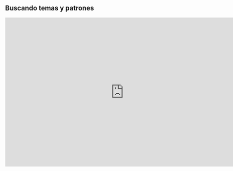 
## Buscando temas y patrones

<iframe src="https://docs.google.com/presentation/d/e/2PACX-1vTBA6eWCzCNKRtGD4zH-zeW0tpNqPDduierZLcL2d5hYV5MJxjkW17DT51lpRpAgPqCEp2CCbnbuTdw/embed?start=false&loop=false&delayms=60000" frameborder="0" width="760" height="478" allowfullscreen="true" mozallowfullscreen="true" webkitallowfullscreen="true"></iframe>
